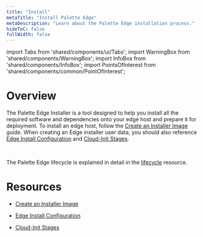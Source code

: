 ```yaml
---
title: "Install"
metaTitle: "Install Palette Edge"
metaDescription: "Learn about the Palette Edge installation process."
hideToC: false
fullWidth: false
---
```


import Tabs from 'shared/components/ui/Tabs';
import WarningBox from 'shared/components/WarningBox';
import InfoBox from 'shared/components/InfoBox';
import PointsOfInterest from 'shared/components/common/PointOfInterest';


# Overview

The Palette Edge Installer is a tool designed to help you install all the required software and dependencies onto your edge host and prepare it for deployment. To install an edge host, follow the [Create an Installer Image](/clusters/edge/install/installer-image) guide. When creating an Edge installer user data, you should also reference [Edge Install Configuration](/clusters/edge/install/stylus-reference) and [Cloud-Init Stages](/clusters/edge/install/cloud-init).

<br />

<InfoBox>

The Palette Edge lifecycle is explained in detail in the [lifecycle](/clusters/edge/edge-native-lifecycle) resource.

</InfoBox>


# Resources

- [Create an Installer Image ](/clusters/edge/install/installer-image)


- [Edge Install Configuration](/clusters/edge/install/stylus-reference)


- [Cloud-Init Stages](/clusters/edge/install/cloud-init)

